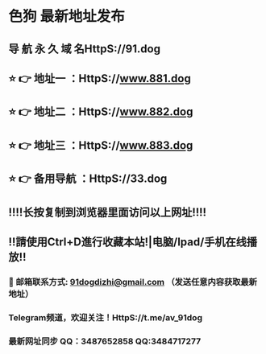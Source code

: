 # 色狗 最新地址发布 
## 导 航 永 久 域 名HttpS://91.dog
## ⭐️ 👉 地址一 ：HttpS://www.881.dog
## ⭐️ 👉 地址二 ：HttpS://www.882.dog
## ⭐️ 👉 地址三 ：HttpS://www.883.dog
## ⭐️ 👉 备用导航 ：HttpS://33.dog
## ‼️‼️长按复制到浏览器里面访问以上网址‼️‼️
## ‼️請使用Ctrl+D進行收藏本站!|电脑/Ipad/手机在线播放‼️
### 📧 邮箱联系方式: 91dogdizhi@gmail.com （发送任意内容获取最新地址）
### Telegram频道，欢迎关注！HttpS://t.me/av_91dog
### 最新网址同步 QQ：3487652858 QQ:3484717277
